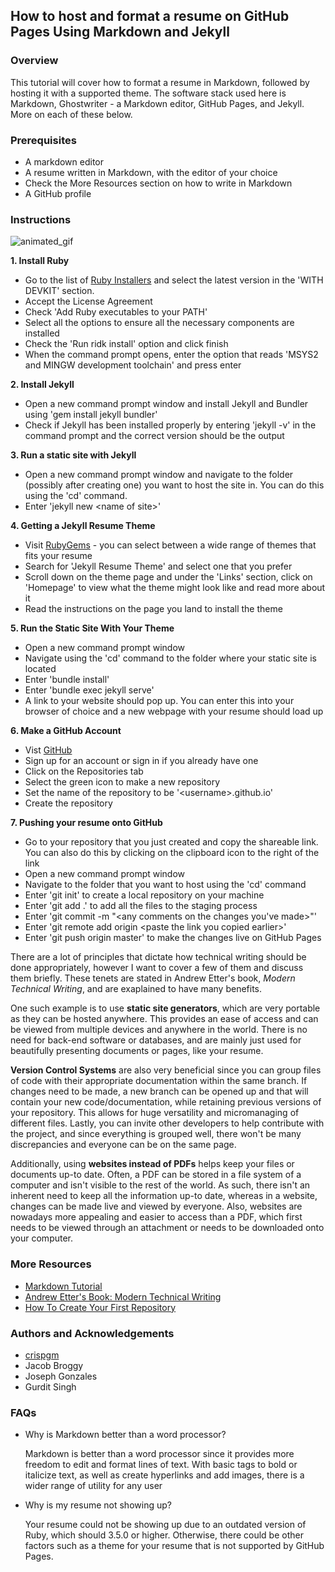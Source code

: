 ## How to host and format a resume on GitHub Pages Using Markdown and Jekyll



### Overview
This tutorial will cover how to format a resume in Markdown, followed by hosting it with a supported theme. The software stack used here is Markdown, Ghostwriter - a Markdown editor, GitHub Pages, and Jekyll. More on each of these below.



### Prerequisites
* A markdown editor
* A resume written in Markdown, with the editor of your choice
* Check the More Resources section on how to write in Markdown
* A GitHub profile



### Instructions
![animated_gif](https://user-images.githubusercontent.com/76500869/199337207-ab601fa4-ed02-4d00-b0ac-c4df34e82b75.gif)

**1. Install Ruby**
* Go to the list of [Ruby Installers](https://rubyinstaller.org/downloads/) and select the latest version in the 'WITH DEVKIT' section.
* Accept the License Agreement
* Check 'Add Ruby executables to your PATH'
* Select all the options to ensure all the necessary components are installed
* Check the 'Run ridk install' option and click finish
* When the command prompt opens, enter the option that reads 'MSYS2 and MINGW development toolchain' and press enter

**2. Install Jekyll**
* Open a new command prompt window and install Jekyll and Bundler using 'gem install jekyll bundler'
* Check if Jekyll has been installed properly by entering 'jekyll -v' in the command prompt and the correct version should be the output

**3. Run a static site with Jekyll**
* Open a new command prompt window and navigate to the folder (possibly after creating one) you want to host the site in. You can do this using the 'cd' command.
* Enter 'jekyll new \<name of site>'

**4. Getting a Jekyll Resume Theme**
* Visit [RubyGems](https://rubygems.org/) - you can select between a wide range of themes that fits your resume
* Search for 'Jekyll Resume Theme' and select one that you prefer
* Scroll down on the theme page and under the 'Links' section, click on 'Homepage' to view what the theme might look like and read more about it
* Read the instructions on the page you land to install the theme

**5. Run the Static Site With Your Theme**
* Open a new command prompt window
* Navigate using the 'cd' command to the folder where your static site is located
* Enter 'bundle install'
* Enter 'bundle exec jekyll serve'
* A link to your website should pop up. You can enter this into your browser of choice and a new webpage with your resume should load up

**6. Make a GitHub Account**
* Vist [GitHub](https://github.com/)
* Sign up for an account or sign in if you already have one
* Click on the Repositories tab
* Select the green icon to make a new repository
* Set the name of the repository to be '\<username>.github.io'
* Create the repository

**7. Pushing your resume onto GitHub**
* Go to your repository that you just created and copy the shareable link. You can also do this by clicking on the clipboard icon to the right of the link
* Open a new command prompt window 
* Navigate to the folder that you want to host using the 'cd' command
* Enter 'git init' to create a local repository on your machine
* Enter 'git add .' to add all the files to the staging process
* Enter 'git commit -m "<any comments on the changes you've made>"'
* Enter 'git remote add origin \<paste the link you copied earlier>'
* Enter 'git push origin master' to make the changes live on GitHub Pages

There are a lot of principles that dictate how technical writing should be done appropriately, however I want to cover a few of them and discuss them briefly. These tenets are stated in Andrew Etter's book, _Modern Technical Writing_, and are exaplained to have many benefits.

One such example is to use **static site generators**, which are very portable as they can be hosted anywhere. This provides an ease of access and can be viewed from multiple devices and anywhere in the world. There is no need for back-end software or databases, and are mainly just used for beautifully presenting documents or pages, like your resume. 

**Version Control Systems** are also very beneficial since you can group files of code with their appropriate documentation within the same branch. If changes need to be made, a new branch can be opened up and that will contain your new code/documentation, while retaining previous versions of your repository. This allows for huge versatility and micromanaging of different files. Lastly, you can invite other developers to help contribute with the project, and since everything is grouped well, there won't be many discrepancies and everyone can be on the same page.

Additionally, using **websites instead of PDFs** helps keep your files or documents up-to date. Often, a PDF can be stored in a file system of a computer and isn't visible to the rest of the world. As such, there isn't an inherent need to keep all the information up-to date, whereas in a website, changes can be made live and viewed by everyone. Also, websites are nowadays more appealing and easier to access than a PDF, which first needs to be viewed through an attachment or needs to be downloaded onto your computer.



### More Resources
* [Markdown Tutorial](https://www.markdowntutorial.com/)
* [Andrew Etter's Book: Modern Technical Writing](https://www.amazon.ca/Modern-Technical-Writing-Introduction-Documentation-ebook/dp/B01A2QL9SS)
* [How To Create Your First Repository](https://docs.github.com/en/get-started/quickstart/create-a-repo)



### Authors and Acknowledgements
* [crispgm](https://github.com/crispgm/resume)
* Jacob Broggy
* Joseph Gonzales
* Gurdit Singh



### FAQs
* Why is Markdown better than a word processor?

	Markdown is better than a word processor since it provides more freedom to edit and format lines of text. With basic tags to bold or italicize text, as well as create hyperlinks and add images, there is a wider range of utility for any user

* Why is my resume not showing up?

	Your resume could not be showing up due to an outdated version of Ruby, which should 3.5.0 or higher. Otherwise, there could be other factors such as a theme for your resume that is not supported by GitHub Pages.
